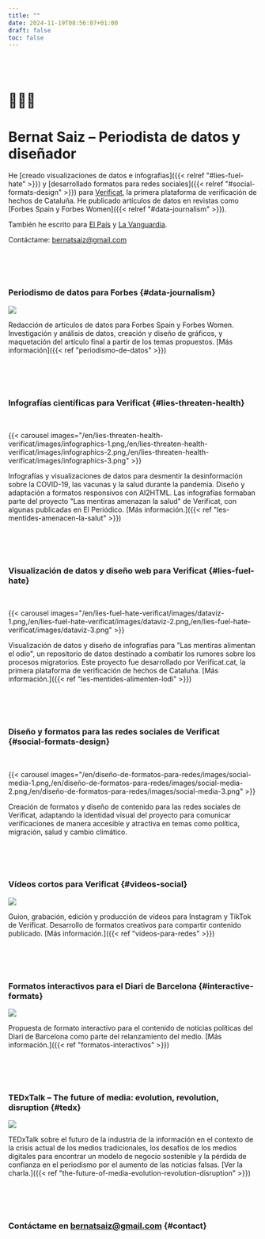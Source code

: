 ```yaml
---
title: ""
date: 2024-11-19T08:56:07+01:00
draft: false
toc: false
---
```


<br><br>

# 👨🏻‍💻

# Bernat Saiz – Periodista de datos y diseñador

He [creado visualizaciones de datos e infografías]({{< relref "#lies-fuel-hate" >}}) y [desarrollado formatos para redes sociales]({{< relref "#social-formats-design" >}}) para [Verificat](https://www.verificat.cat/), la primera plataforma de verificación de hechos de Cataluña. He publicado artículos de datos en revistas como [Forbes Spain y Forbes Women]({{< relref "#data-journalism" >}}).

También he escrito para [El País](https://elpais.com/autor/bernat-saiz-pascual/) y [La Vanguardia](https://stories.lavanguardia.com/search?q=&author=Bernat+Saiz).

Contáctame: [bernatsaiz@gmail.com](mailto:bernatsaiz@gmail.com)

<br><br><br>

### Periodismo de datos para Forbes {#data-journalism}

![](/en/data-journalism-for-forbes/images/0.png)

Redacción de artículos de datos para Forbes Spain y Forbes Women. Investigación y análisis de datos, creación y diseño de gráficos, y maquetación del artículo final a partir de los temas propuestos. [Más información]({{< ref "periodismo-de-datos" >}})

<br><br><br>

### Infografías científicas para Verificat {#lies-threaten-health}

<br>

{{< carousel images="/en/lies-threaten-health-verificat/images/infographics-1.png,/en/lies-threaten-health-verificat/images/infographics-2.png,/en/lies-threaten-health-verificat/images/infographics-3.png" >}}

Infografías y visualizaciones de datos para desmentir la desinformación sobre la COVID-19, las vacunas y la salud durante la pandemia. Diseño y adaptación a formatos responsivos con AI2HTML. Las infografías formaban parte del proyecto "Las mentiras amenazan la salud" de Verificat, con algunas publicadas en El Periódico. [Más información.]({{< ref "les-mentides-amenacen-la-salut" >}})

<br><br><br>

### Visualización de datos y diseño web para Verificat {#lies-fuel-hate}

<br>

{{< carousel images="/en/lies-fuel-hate-verificat/images/dataviz-1.png,/en/lies-fuel-hate-verificat/images/dataviz-2.png,/en/lies-fuel-hate-verificat/images/dataviz-3.png" >}}

Visualización de datos y diseño de infografías para "Las mentiras alimentan el odio", un repositorio de datos destinado a combatir los rumores sobre los procesos migratorios. Este proyecto fue desarrollado por Verificat.cat, la primera plataforma de verificación de hechos de Cataluña. [Más información.]({{< ref "les-mentides-alimenten-lodi" >}})

<br><br><br>

### Diseño y formatos para las redes sociales de Verificat {#social-formats-design}

<br>

{{< carousel images="/en/diseño-de-formatos-para-redes/images/social-media-1.png,/en/diseño-de-formatos-para-redes/images/social-media-2.png,/en/diseño-de-formatos-para-redes/images/social-media-3.png" >}}

Creación de formatos y diseño de contenido para las redes sociales de Verificat, adaptando la identidad visual del proyecto para comunicar verificaciones de manera accesible y atractiva en temas como política, migración, salud y cambio climático.

<br><br><br>

### Vídeos cortos para Verificat {#videos-social}

![](/en/videos-for-social-media-verificat/images/0.png)

Guion, grabación, edición y producción de vídeos para Instagram y TikTok de Verificat. Desarrollo de formatos creativos para compartir contenido publicado. [Más información.]({{< ref "videos-para-redes" >}})

<br><br><br>

### Formatos interactivos para el Diari de Barcelona {#interactive-formats}

![](/en/interactive-formats-for-the-barcelona-journal/images/0.png)

Propuesta de formato interactivo para el contenido de noticias políticas del Diari de Barcelona como parte del relanzamiento del medio. [Más información.]({{< ref "formatos-interactivos" >}})

<br><br><br>

### TEDxTalk – The future of media: evolution, revolution, disruption {#tedx}

![](/en/the-future-of-media-evolution-revolution-disruption-tedx/images/1.png)

TEDxTalk sobre el futuro de la industria de la información en el contexto de la crisis actual de los medios tradicionales, los desafíos de los medios digitales para encontrar un modelo de negocio sostenible y la pérdida de confianza en el periodismo por el aumento de las noticias falsas. [Ver la charla.]({{< ref "the-future-of-media-evolution-revolution-disruption" >}})

<br><br><br>

### Contáctame en [bernatsaiz@gmail.com](mailto:bernatsaiz@gmail.com) {#contact}

<br><br><br>
